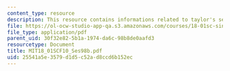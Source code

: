 ```yaml
---
content_type: resource
description: This resource contains informations related to taylor's series.
file: https://ol-ocw-studio-app-qa.s3.amazonaws.com/courses/18-01sc-single-variable-calculus-fall-2010/25541a5e3579d1d5c52ad8ccd6b152ec_MIT18_01SCF10_Ses98b.pdf
file_type: application/pdf
parent_uid: 30f32e82-5b1a-1974-da6c-98b8de0aafd3
resourcetype: Document
title: MIT18_01SCF10_Ses98b.pdf
uid: 25541a5e-3579-d1d5-c52a-d8ccd6b152ec
---
```

